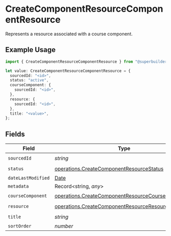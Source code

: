 # CreateComponentResourceComponentResource

Represents a resource associated with a course component.

## Example Usage

```typescript
import { CreateComponentResourceComponentResource } from "@superbuilders/oneroster/models/operations";

let value: CreateComponentResourceComponentResource = {
  sourcedId: "<id>",
  status: "active",
  courseComponent: {
    sourcedId: "<id>",
  },
  resource: {
    sourcedId: "<id>",
  },
  title: "<value>",
};
```

## Fields

| Field                                                                                                                  | Type                                                                                                                   | Required                                                                                                               | Description                                                                                                            |
| ---------------------------------------------------------------------------------------------------------------------- | ---------------------------------------------------------------------------------------------------------------------- | ---------------------------------------------------------------------------------------------------------------------- | ---------------------------------------------------------------------------------------------------------------------- |
| `sourcedId`                                                                                                            | *string*                                                                                                               | :heavy_check_mark:                                                                                                     | N/A                                                                                                                    |
| `status`                                                                                                               | [operations.CreateComponentResourceStatus](../../models/operations/createcomponentresourcestatus.md)                   | :heavy_check_mark:                                                                                                     | N/A                                                                                                                    |
| `dateLastModified`                                                                                                     | [Date](https://developer.mozilla.org/en-US/docs/Web/JavaScript/Reference/Global_Objects/Date)                          | :heavy_minus_sign:                                                                                                     | N/A                                                                                                                    |
| `metadata`                                                                                                             | Record<string, *any*>                                                                                                  | :heavy_minus_sign:                                                                                                     | N/A                                                                                                                    |
| `courseComponent`                                                                                                      | [operations.CreateComponentResourceCourseComponent](../../models/operations/createcomponentresourcecoursecomponent.md) | :heavy_check_mark:                                                                                                     | N/A                                                                                                                    |
| `resource`                                                                                                             | [operations.CreateComponentResourceResource](../../models/operations/createcomponentresourceresource.md)               | :heavy_check_mark:                                                                                                     | N/A                                                                                                                    |
| `title`                                                                                                                | *string*                                                                                                               | :heavy_check_mark:                                                                                                     | N/A                                                                                                                    |
| `sortOrder`                                                                                                            | *number*                                                                                                               | :heavy_minus_sign:                                                                                                     | N/A                                                                                                                    |